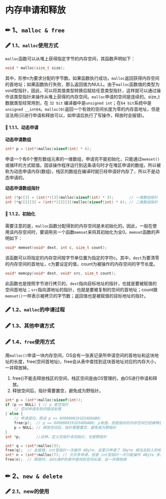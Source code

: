 # 内存申请和释放

## ✏ 1、`malloc & free`

### 🖋 1.1、`malloc`使用方式

`malloc`函数可以从堆上获得指定字节的内存空间，其函数声明如下：

```cpp
void * malloc(size_t size);
```

其中，形参n为要求分配的字节数。如果函数执行成功，`malloc`返回获得内存空间的首地址；如果函数执行失败，那么返回值为NULL。由于`malloc`函数值的类型为void型指针，因此，可以将其值类型转换后赋给任意类型指针，这样就可以通过操作该类型指针来操作从堆上获得的内存空间。`malloc`申请的空间是连续的。size\_t数据类型经常用到，在 `32 bit` 编译器中是`unsigned int`；在`64 bit`系统中是`unsigned __int64`。`malloc(0)`返回一个有效的空间长度为零的内存首地址，但是没法用\(只进行申请和释放可以，如申请后执行了写操作，释放时会报错\)。

#### 💎 1.1.1、动态申请

**动态申请数组**

```cpp
int* p = (int*)malloc(sizeof(int) * 6);
```

申请一个有6个整形数组元素的一维数组，申请完不能初始化，只能通过`memset()`或循环的方式赋值。因该操作程序运行到这条语句时才在堆区申请的数组，所以被称为动态申请内存\(数组\)，栈区的数组在编译时就已经申请好内存了，所以不是动态申请的。

**动态申请数组指针**

```cpp
int (*p)[3] = (int(*)[3])malloc(sizeof(int) * 3);       // 一维数组指针
int (*q)[2][3] = (int(*)[2][3])malloc(sizeof(int) * 6); // 二维数组指针
```

#### 💎 1.1.2、初始化

需要注意的是，`malloc`函数分配得到的内存空间是未初始化的。因此，一般在使用该内存空间时，要调用另一个函数`memset`来将其初始化为全0。`memset`函数的声明如下：

```cpp
void* memset(void* dest, int c, size_t count);
```

该函数可以将指定的内存空间按字节单位置为指定的字符c。其中，`dest`为要清零的内存空间的首地址，c为要设定的值，count为被操作的内存空间的字节长度。

```cpp
void* memcpy(void* dest, void* src, size_t count);
```

此函数也是按照字节进行拷贝的，`dest`指向目标地址的指针，也就是要被赋值的空间首地址；`src`指向源地址的指针，也就是要被复制的空间的首地址；count跟`memset()`一样表示被拷贝的字节数；返回值也是被赋值的目标地址的指针。

### 🖋 1.2、`malloc`的申请过程

### 🖋 1.3、其他申请方式

### 🖋 1.4、`free`使用方式

用`malloc()`申请一块内存空间，OS会有一张表记录所申请空间的首地址和这块地址的长度，free\(空间首地址\)，free会从表中查找到这块首地址对应的内存大小，一并释放掉。

1. free\(\)不能去释放栈区的空间，栈区空间是由OS管理的，由OS进行申请和释放。
2. 释放空间后，指针需要置空，避免成为野指针。

```cpp
int* p = (int*)malloc(sizeof(int));
if (p == NULL) { // p 是空指针
    // 空间申请失败的错误处理
} else {
    // 申请成功，假设 p == 0X00000191D34DDAB0;
    free(p);  // p == 0X00000191D34DDAB0; p有值，但是指向的内存空间已经被释放掉了，p就成了一个野指针了
    p = NULL; // 释放空间后，指针需要置空，避免成为野指针
}
int *p;       //这种，定义完指针未初始化，也是野指针

int* q = (int*)malloc(3);
free(q);  // 会报错，int型指针一次操作 4Byte，这里只申请了 3Byte 相当去别人的地盘上拆东西，那肯定是不允许的
int* n = (int*)malloc(7); // 允许多申请，但是 int型指针一次只能操作 4Byte 多余的空间浪费了
free(n);  // 释放时，从OS维护的表中查找到空间长度，会一并释放掉
```

## ✏ 2、`new & delete`

### 🖋 2.1、new的使用





